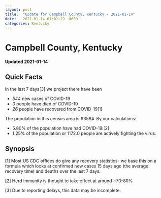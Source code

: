 ```yaml
---
layout: post
title:  "Update for Campbell County, Kentucky - 2021-01-14"
date:   2021-01-14 01:01:29 -0600
categories: Kentucky
---
```


# Campbell County, Kentucky
#### Updated 2021-01-14

## Quick Facts

In the last 7 days[3] we project there have been
- *544* new cases of COVID-19
- *0* people have died of COVID-19
- *26* people have recovered from COVID-19[1]

The population in this census area is 93584. By our calculations:
- 5.80% of the population have had COVID-19.[2]
- 1.25% of the population or 1172.0 people are actively fighting the virus.

## Synopsis




[1] Most US CDC offices do give any recovery statistics- we base this on a formula which looks at confirmed new cases
15 days ago (the average recovery time) and deaths over the last 7 days.

[2] Herd Immunity is thought to take effect at around ~70-80%

[3] Due to reporting delays, this data may be incomplete.
 
    